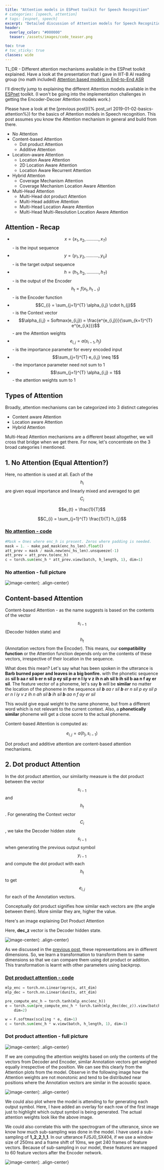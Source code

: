 ```yaml
---
title: "Attention models in ESPnet toolkit for Speech Recognition"
# categories: [speech, attention]
# tags: [espnet, speech]
excerpt: "Detailed discussion of Attention models for Speech Recognition in ESPnet toolkit."
header:
  overlay_color: "#000000"
  teaser: /assets/images/code_teaser.png

toc: true
# toc_sticky: true
classes: wide
---
```


<script type="text/javascript" async
  src="https://cdnjs.cloudflare.com/ajax/libs/mathjax/2.7.5/MathJax.js?config=TeX-MML-AM_CHTML">
</script>
TL;DR - Different attention mechanisms available in the ESPnet toolkit explained. Have a look at the presentation that I gave in IIIT-B AI reading group (no math included) [Attention based models in End-to-End ASR](https://github.com/sknadig/attention_presentation/raw/master/Final.pdf)


I'll directly jump to explaining the different Attention models available in the [ESPnet](https://github.com/espnet/espnet) toolkit.
(I won't be going into the implementation challenges in getting the Encoder-Decoer Attention models work.)

Please have a look at the [previous post]({% post_url 2019-01-02-basics-attention%}) for the basics of Attention models in Speech recognition. This post assumes you know the Attention mechanism in general and build from there.

- No Attention
- Content-based Attention
  - Dot product Attention
  - Additive Attention
- Location-aware Attention
  - Location Aware Attention
  - 2D Location Aware Attention
  - Location Aware Recurrent Attention
- Hybrid Attention
  - Coverage Mechanism Attention
  - Coverage Mechanism Location Aware Attention
- Multi-Head Attention
  - Multi-Head dot product Attention
  - Multi-Head additive Attention
  - Multi-Head Location Aware Attention
  - Multi-Head Multi-Resolution Location Aware Attention

## Attention - Recap

- $$x = (x_{1}, x_{2}, .........., x_{T})$$ - is the input sequence
- $$y = (y_{1}, y_{2}, .........., y_{U})$$ - is the target output sequence
- $$h = (h_{1}, h_{2}, .........., h_{T})$$ - is the output of the Encoder
- $$h_{t} = f(x_{t}, h_{t-1})$$ - is the Encoder function
- $$C_{i} = \sum_{j=1}^{T} \alpha_{i,j} \cdot h_{j}$$ - is the Context vector
- $$\alpha_{i,j} = Softmax(e_{i,j}) = \frac{e^{e_{i,j}}}{\sum_{k=1}^{T} e^{e_{i,k}}}$$ - are the Attention weights
- $$e_{i,j} = a(s_{i-1}, h_j)$$ - is the importance parameter for every encoded input
- $$\sum_{j=1}^{T} e_{i,j} \neq 1$$ - the importance parameter need not sum to 1
- $$\sum_{j=1}^{T} \alpha_{i,j} = 1$$ - the attention weights sum to 1

## Types of Attention

Broadly, attention mechanisms can be categorized into 3 distinct categories

- Content aware Attention
- Location aware Attention
- Hybrid Attention

Multi-Head Attention mechanisms are a different beast altogether, we will cross that bridge when we get there. For now, let's concentrate on the 3 broad categories I mentioned.

## 1. No Attention (Equal Attention?)

Here, no attention is used at all. Each of the $$h_{i}$$ are given equal importance and linearly mixed and averaged to get $$C_{i}$$

$$e_{t} = \frac{1}{T}$$

$$C_{i} = \sum_{j=1}^{T} \frac{1}{T} h_{j}$$

### [No attention - code](https://github.com/sknadig/espnet/blob/12d2b8181f6e7b1c9f81b002f6096840e928adbf/espnet/nets/pytorch_backend/attentions.py#L11)

```python
#Mask = Ones where enc_h is present. Zeros where padding is needed.
mask = 1. - make_pad_mask(enc_hs_len).float()
att_prev = mask / mask.new(enc_hs_len).unsqueeze(-1)
att_prev = att_prev.to(enc_h)
c = torch.sum(enc_h * att_prev.view(batch, h_length, 1), dim=1)
```

### No attention - full picture

![image-center](/assets/posts/espnet_attention/noatt.png){: .align-center}

## Content-based Attention

Content-based Attention - as the name suggests is based on the contents of the vector $$s_{i-1}$$ (Decoder hidden state) and $$h_{t}$$ (Annotation vectors from the Encoder). This means, our **compatibility function** or the Attention function depends only on the contents of these vectors, irrespective of their location in the sequence.

What does this mean?
Let's say what has been spoken in the utterance is **Barb burned paper and leaves in a big bonfire.** with the phonetic sequence as **sil b aa r sil b er n sil p ey sil p er n l iy v z ih n ah sil b ih sil b aa n f ay er sil**. The feature vector of a phoneme, let's say **b** will be **similar** no matter the location of the phoneme in the sequence _sil **b** aa r sil **b** er n sil p ey sil p er n l iy v z ih n ah sil **b** ih sil **b** aa n f ay er sil_

This would give equal weight to the same phoneme, but from a different word which is not relevant to the current context. Also, a **phonetically similar** phoneme will get a close score to the actual phoneme.

Content-based Attention is computed as:

$$
\begin{equation}
  e_{i,j} = a(h_{j}, s_{i-1})
\end{equation}
$$

Dot product and additive attention are content-based attention mechanisms.

## 2. Dot product Attention

In the dot product attention, our similarity measure is the dot product between the vector $$s_{i-1}$$ and $$h_{t}$$. For generating the Context vector $$C_{i}$$, we take the Decoder hidden state $$s_{i-1}$$ when generating the previous output symbol $$y_{i-1}$$ and compute the dot product with each $$h_{t}$$ to get $$e_{i,j}$$ for each of the Annotation vectors.

Conceptually dot product signifies how similar each vectors are (the angle between them). More similar they are, higher the value.

Here's an image explaining Dot Product Attention

Here, **dec_z** vector is the Decoder hidden state.

![image-center](/assets/posts/espnet_attention/02_attdot/attdot.gif){: .align-center}

As we discussed in the [previous post](http://sknadig.dev/basics-attention/#before-we-start-with-the-different-attention-models), these representations are in different dimensions. So, we learn a transformation to transform them to same dimensions so that we can compare them using dot product or addition.
This transformation is learnt with other parameters using backprop.

### [Dot product attention - code](https://github.com/sknadig/espnet/blob/12d2b8181f6e7b1c9f81b002f6096840e928adbf/espnet/nets/pytorch_backend/attentions.py#L57)

```python
mlp_enc = torch.nn.Linear(eprojs, att_dim)
mlp_dec = torch.nn.Linear(dunits, att_dim)

pre_compute_enc_h = torch.tanh(mlp_enc(enc_h))
e = torch.sum(pre_compute_enc_h * torch.tanh(mlp_dec(dec_z)).view(batch, 1, att_dim),
    dim=2)

w = F.softmax(scaling * e, dim=1)
c = torch.sum(enc_h * w.view(batch, h_length, 1), dim=1)
```

### Dot product attention - full picture

![image-center](/assets/posts/espnet_attention/02_attdot/10.png){: .align-center}

If we are computing the attention weights based on only the contents of the vectors from Decoder and Encoder, similar Annotation vectors get weighed equally irrespective of the position.
We can see this clearly from the Attention plots from the model. Observe in the following image how the Attention weights are not monotonic and tend to be distributed near positions where the Annotation vectors are similar in the acoustic space.

![image-center](/assets/posts/espnet_attention/02_attdot/att_ws.png){: .align-center}

We could also plot where the model is attending to for generating each output symbol. Here, I have added an overlay for each row of the first image just to highlight which output symbol is being generated. The actual attention weights look like the above image.

We could also correlate this with the spectrogram of the utterance, since we know how much sub-sampling was done in the model. I have used a sub-sampling of **1_2_2_1_1**. In our utterance FJSJ0_SX404, if we use a window size of 250ms and a frame shift of 10ms, we get 240 frames of feature vectors. Because of sub-sampling in our model, these features are mapped to 60 feature vectors after the Encoder network.

![image-center](/assets/posts/espnet_attention/02_attdot/att_dot_plots.gif){: .align-center}
